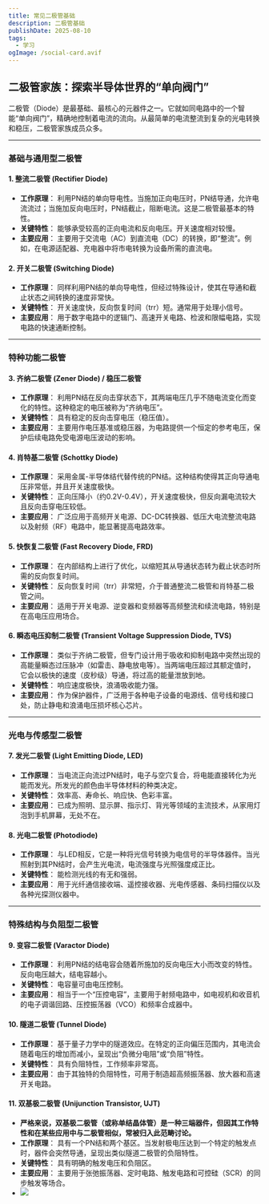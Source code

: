 ```yaml
---
title: 常见二极管基础
description: 二极管基础
publishDate: 2025-08-10
tags:
  - 学习
ogImage: /social-card.avif
---
```

## 二极管家族：探索半导体世界的“单向阀门”

二极管（Diode）是最基础、最核心的元器件之一。它就如同电路中的一个智能“单向阀门”，精确地控制着电流的流向。从最简单的电流整流到复杂的光电转换和稳压，二极管家族成员众多。



- - -

### **基础与通用型二极管**

#### 1. **整流二极管 (Rectifier Diode)**

* **工作原理**： 利用PN结的单向导电性。当施加正向电压时，PN结导通，允许电流流过；当施加反向电压时，PN结截止，阻断电流。这是二极管最基本的特性。
* **关键特性**： 能够承受较高的正向电流和反向电压。开关速度相对较慢。
* **主要应用**： 主要用于交流电（AC）到直流电（DC）的转换，即“整流”。例如，在电源适配器、充电器中将市电转换为设备所需的直流电。

#### 2. **开关二极管 (Switching Diode)**

* **工作原理**： 同样利用PN结的单向导电性，但经过特殊设计，使其在导通和截止状态之间转换的速度非常快。
* **关键特性**： 开关速度快，反向恢复时间（trr）短。通常用于处理小信号。
* **主要应用**： 用于数字电路中的逻辑门、高速开关电路、检波和限幅电路，实现电路的快速通断控制。

- - -

### **特种功能二极管**

#### 3. **齐纳二极管 (Zener Diode) / 稳压二极管**

* **工作原理**： 利用PN结在反向击穿状态下，其两端电压几乎不随电流变化而变化的特性。这种稳定的电压被称为“齐纳电压”。
* **关键特性**： 具有稳定的反向击穿电压（稳压值）。
* **主要应用**： 主要用作电压基准或稳压器，为电路提供一个恒定的参考电压，保护后续电路免受电源电压波动的影响。

#### 4. **肖特基二极管 (Schottky Diode)**

* **工作原理**： 采用金属-半导体结代替传统的PN结。这种结构使得其正向导通电压非常低，并且开关速度极快。
* **关键特性**： 正向压降小（约0.2V-0.4V），开关速度极快，但反向漏电流较大且反向击穿电压较低。
* **主要应用**： 广泛应用于高频开关电源、DC-DC转换器、低压大电流整流电路以及射频（RF）电路中，能显著提高电路效率。

#### 5. **快恢复二极管 (Fast Recovery Diode, FRD)**

* **工作原理**： 在内部结构上进行了优化，以缩短其从导通状态转为截止状态时所需的反向恢复时间。
* **关键特性**： 反向恢复时间（trr）非常短，介于普通整流二极管和肖特基二极管之间。
* **主要应用**： 适用于开关电源、逆变器和变频器等高频整流和续流电路，特别是在高电压应用场合。

#### 6. **瞬态电压抑制二极管 (Transient Voltage Suppression Diode, TVS)**

* **工作原理**： 类似于齐纳二极管，但专门设计用于吸收和抑制电路中突然出现的高能量瞬态过压脉冲（如雷击、静电放电等）。当两端电压超过其额定值时，它会以极快的速度（皮秒级）导通，将过高的能量泄放到地。
* **关键特性**： 响应速度极快，浪涌吸收能力强。
* **主要应用**： 作为保护器件，广泛用于各种电子设备的电源线、信号线和接口处，防止静电和浪涌电压损坏核心芯片。

- - -

### **光电与传感型二极管**

#### 7. **发光二极管 (Light Emitting Diode, LED)**

* **工作原理**： 当电流正向流过PN结时，电子与空穴复合，将电能直接转化为光能而发光。所发光的颜色由半导体材料的种类决定。
* **关键特性**： 效率高、寿命长、响应快、色彩丰富。
* **主要应用**： 已成为照明、显示屏、指示灯、背光等领域的主流技术，从家用灯泡到手机屏幕，无处不在。

#### 8. **光电二极管 (Photodiode)**

* **工作原理**： 与LED相反，它是一种将光信号转换为电信号的半导体器件。当光照射到其PN结时，会产生光电流，电流强度与光照强度成正比。
* **关键特性**： 能检测光线的有无和强弱。
* **主要应用**： 用于光纤通信接收端、遥控接收器、光电传感器、条码扫描仪以及各种光探测仪器中。

- - -

### **特殊结构与负阻型二极管**

#### 9. **变容二极管 (Varactor Diode)**

* **工作原理**： 利用PN结的结电容会随着所施加的反向电压大小而改变的特性。反向电压越大，结电容越小。
* **关键特性**： 电容量可由电压控制。
* **主要应用**： 相当于一个“压控电容”，主要用于射频电路中，如电视机和收音机的电子调谐回路、压控振荡器（VCO）和频率合成器中。

#### 10. **隧道二极管 (Tunnel Diode)**

* **工作原理**： 基于量子力学中的隧道效应。在特定的正向偏压范围内，其电流会随着电压的增加而减小，呈现出“负微分电阻”或“负阻”特性。
* **关键特性**： 具有负阻特性，工作频率非常高。
* **主要应用**： 由于其独特的负阻特性，可用于制造超高频振荡器、放大器和高速开关电路。

#### 11. **双基极二极管 (Unijunction Transistor, UJT)**

* **严格来说，双基极二极管（或称单结晶体管）是一种三端器件，但因其工作特性和在某些应用中与二极管相似，常被归入此范畴讨论。**
* **工作原理**： 具有一个PN结和两个基区。当发射极电压达到一个特定的触发点时，器件会突然导通，呈现出类似隧道二极管的负阻特性。
* **关键特性**： 具有明确的触发电压和负阻区。
* **主要应用**： 主要用于张弛振荡器、定时电路、触发电路和可控硅（SCR）的同步触发等场合。
* ![](/assets/images/1000013890.jpg)
